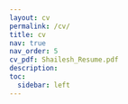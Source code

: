 ```yaml
---
layout: cv
permalink: /cv/
title: cv
nav: true
nav_order: 5
cv_pdf: Shailesh_Resume.pdf
description:
toc:
  sidebar: left
---
```

